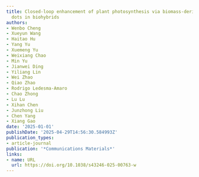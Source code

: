 ```yaml
---
title: Closed-loop enhancement of plant photosynthesis via biomass-derived carbon
  dots in biohybrids
authors:
- Wenbo Cheng
- Xueyun Wang
- Haitao Hu
- Yang Yu
- Xuemeng Yu
- Weixiang Chao
- Min Yu
- Jianwei Ding
- Yiliang Lin
- Wei Zhao
- Qiao Zhao
- Rodrigo Ledesma‐Amaro
- Chao Zhong
- Lu Lu
- Xihan Chen
- Junzhong Liu
- Chen Yang
- Xiang Gao
date: '2025-01-01'
publishDate: '2025-04-29T14:56:30.584993Z'
publication_types:
- article-journal
publication: '*Communications Materials*'
links:
- name: URL
  url: https://doi.org/10.1038/s43246-025-00763-w
---
```

